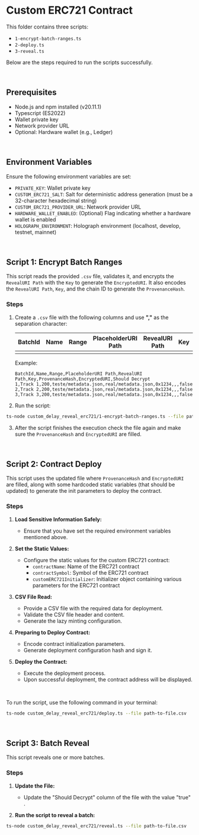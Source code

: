 # Custom ERC721 Contract 

This folder contains three scripts:

- `1-encrypt-batch-ranges.ts`
- `2-deploy.ts`
- `3-reveal.ts`

Below are the steps required to run the scripts successfully.

</br>

## Prerequisites

- Node.js and npm installed (v20.11.1)
- Typescript (ES2022)
- Wallet private key
- Network provider URL
- Optional: Hardware wallet (e.g., Ledger)
  
</br>

## Environment Variables

Ensure the following environment variables are set:
- `PRIVATE_KEY`: Wallet private key
- `CUSTOM_ERC721_SALT`: Salt for deterministic address generation (must be a 32-character hexadecimal string)
- `CUSTOM_ERC721_PROVIDER_URL`: Network provider URL
- `HARDWARE_WALLET_ENABLED`: (Optional)  Flag indicating whether a hardware wallet is enabled
- `HOLOGRAPH_ENVIRONMENT`: Holograph environment (localhost, develop, testnet, mainnet)

</br>

## Script 1: Encrypt Batch Ranges

This script reads the provided `.csv` file, validates it, and encrypts the `RevealURI Path` with the `Key` to generate the `EncryptedURI`. It also encodes the `RevealURI Path`, `Key`, and the chain ID to generate the `ProvenanceHash`.

### Steps

1. Create a `.csv` file with the following columns and use **","** as the separation character:

   | BatchId | Name | Range | PlaceholderURI Path | RevealURI Path | Key | ProvenanceHash | EncryptedURI | Should Decrypt |
   | ------- | ---- | ----- | ------------------- | -------------- | --- | --------------- | ------------ | -------------- |
   |         |      |       |                     |                |     |                 |              |                |

   Example:
   ```csv
   BatchId,Name,Range,PlaceholderURI Path,RevealURI Path,Key,ProvenanceHash,EncryptedURI,Should Decrypt
   1,Track 1,200,teste/metadata.json,real/metadata.json,0x1234,,,false
   2,Track 2,200,teste/metadata.json,real/metadata.json,0x1234,,,false
   3,Track 3,200,teste/metadata.json,real/metadata.json,0x1234,,,false

1. Run the script:

```sh
ts-node custom_delay_reveal_erc721/1-encrypt-batch-ranges.ts --file path-to-file.csv
```

3. After the script finishes the execution check the file again and make sure the `ProvenanceHash` and `EncryptedURI` are filled.

</br>

## Script 2: Contract Deploy

This script uses the updated file where `ProvenanceHash` and `EncryptedURI` are filled, along with some hardcoded static variables (that should be updated) to generate the init parameters to deploy the contract.


### Steps

1. **Load Sensitive Information Safely:**
   - Ensure that you have set the required environment variables mentioned above.

2. **Set the Static Values:**
   - Configure the static values for the custom ERC721 contract:
     - `contractName`: Name of the ERC721 contract
     - `contractSymbol`: Symbol of the ERC721 contract
     - `customERC721Initializer`: Initializer object containing various parameters for the ERC721 contract

3. **CSV File Read:**
   - Provide a CSV file with the required data for deployment.
   - Validate the CSV file header and content.
   - Generate the lazy minting configuration.

4. **Preparing to Deploy Contract:**
   - Encode contract initialization parameters.
   - Generate deployment configuration hash and sign it.

5. **Deploy the Contract:**
   - Execute the deployment process.
   - Upon successful deployment, the contract address will be displayed.

</br>

To run the script, use the following command in your terminal:

```sh
ts-node custom_delay_reveal_erc721/deploy.ts --file path-to-file.csv
```

</br>

## Script 3: Batch Reveal

This script reveals one or more batches.

### Steps

1. **Update the File:**
   - Update the "Should Decrypt" column of the file with the value "true" .
  
1. **Run the script to reveal a batch:**
```sh
ts-node custom_delay_reveal_erc721/reveal.ts --file path-to-file.csv
```